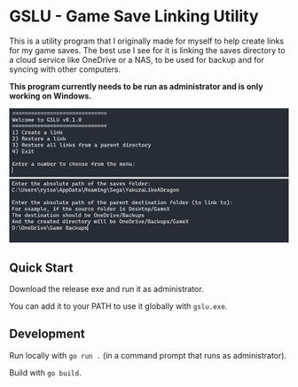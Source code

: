 # GSLU - Game Save Linking Utility

This is a utility program that I originally made for myself to help create links for my game saves. The best use I see for it is linking the saves directory to a cloud service like OneDrive or a NAS, to be used for backup and for syncing with other computers.

**This program currently needs to be run as administrator and is only working on Windows.**

![Demo](assets/demo1.png)
![Demo](assets/demo2.png)

## Quick Start

Download the release exe and run it as administrator.

You can add it to your PATH to use it globally with `gslu.exe`.

## Development

Run locally with `go run .` (in a command prompt that runs as administrator).

Build with `go build`.
